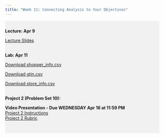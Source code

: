 ```yaml
---
title: "Week 11: Connecting Analysis to Your Objectives"
---
```


<div style="background-color:rgba(0, 0, 0, 0.0470588); text-align:left; vertical-align: middle; padding:10px 0;">

<b>Lecture: Apr 9</b> <br>

<a  href="/materials/unit_02/week_03/lecture_02_week_03.html" target="_blank">Lecture Slides</a> <br> <br>


<b>Lab: Apr 11</b> <br>

<!--
<a  href="/materials/unit_02/week_03/lab_02_week_03.html" target="_blank">Week 11 Lab Notes</a> <br> 


<a  href="/materials/unit_02/inputs/arizona_grocery_foot_traffic.csv" download>Download arizona_grocery_foot_traffic.csv</a> <br>

<a  href="/materials/unit_02/inputs/hauer_county_totpop_SSPs.csv" download>Download hauer_county_totpop_SSPs.csv</a> <br>

<a  href="/materials/unit_02/inputs/inc.csv" download>Download inc.csv</a> <br>

<a  href="/materials/unit_02/inputs/analysis_ds.csv" download>analysis_ds.csv</a> <br>

<a  href="/materials/unit_02/inputs/gs_all.csv" download>gs_all.csv</a> <br>

<a  href="/materials/unit_02/week_03/grocery_store_analysis.R" download>Download grocery_store_analysis.R</a> <br>  <br>
-->
<a  href="/materials/unit_02/inputs/shopper_info.csv" download>Download shopper_info.csv</a> <br>

<a  href="/materials/unit_02/inputs/gtin.csv" download>Download gtin.csv</a> <br>

<a  href="/materials/unit_02/inputs/store_info.csv" download>Download store_info.csv</a> <br><br>

<b>Project 2 (Problem Set 10):</b> <br>

<b>Video Presentation - Due WEDNESDAY Apr 16 at 11:59 PM</b> <br>
<a  href="/materials/unit_02/week_04/project_2.html" target="_blank">Project 2 Instructions</a> <br> 
<a  href="/materials/unit_02/week_04/project_2_rubric.html" target="_blank">Project 2 Rubric</a> <br> <br> 

<!--
<b>Problem Set Materials - Due Friday, April 12 by 11:59 PM:</b> <br>

<a  href="/materials/unit_02/week_03/ps_02_week_03.html" target="_blank">Project 2 Problem Set 3 Instructions</a> <br> <br>
-->
</div>

<br> 
